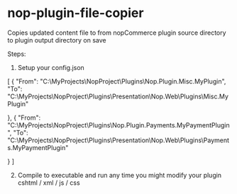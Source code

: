 # nop-plugin-file-copier
Copies updated content file to from nopCommerce plugin source directory to plugin output directory on save

Steps: 

1) Setup your config.json

[
  {
      "From": "C:\\MyProjects\\NopProject\\Plugins\\Nop.Plugin.Misc.MyPlugin",
      "To": "C:\\MyProjects\\NopProject\\Plugins\\Presentation\\Nop.Web\\Plugins\\Misc.MyPlugin"

  },
  {
      "From": "C:\\MyProjects\\NopProject\\Plugins\\Nop.Plugin.Payments.MyPaymentPlugin",
      "To": "C:\\MyProjects\\NopProject\\Plugins\\Presentation\\Nop.Web\\Plugins\\Payments.MyPaymentPlugin"

  }
]

2) Compile to executable and run any time you might modify your plugin cshtml / xml / js / css
